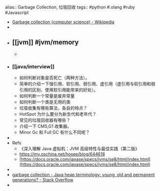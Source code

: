 alias:: Garbage Collection, 垃圾回收
tags:: #python \#.olang #ruby #Javascript

- [Garbage collection (computer science) - Wikipedia](https://en.wikipedia.org/wiki/Garbage_collection_(computer_science))
-
- ## [[jvm]] #jvm/memory
  -
- ### [[java/interview]]
  - 如何判断对象是否死亡（两种方法）。
  - 简单的介绍一下强引用、软引用、弱引用、虚引用（虚引用与软引用和弱引用的区别、使用软引用能带来的好处）。
  - 如何判断一个常量是废弃常量
  - 如何判断一个类是无用的类
  - 垃圾收集有哪些算法，各自的特点？
  - HotSpot 为什么要分为新生代和老年代？
  - 常见的垃圾回收器有哪些？
  - 介绍一下 CMS,G1 收集器。
  - Minor Gc 和 Full GC 有什么不同呢？
-
- Refs
  - 《深入理解 Java 虚拟机：JVM 高级特性与最佳实践（第二版》
  - https://my.oschina.net/hosee/blog/644618
  - [https://docs.oracle.com/javase/specs/jvms/se8/html/index.html](https://docs.oracle.com/javase/specs/jvms/se8/html/index.html)
-
- [garbage collection - Java heap terminology: young, old and permanent generations? - Stack Overflow](https://stackoverflow.com/questions/2129044/java-heap-terminology-young-old-and-permanent-generations)
-